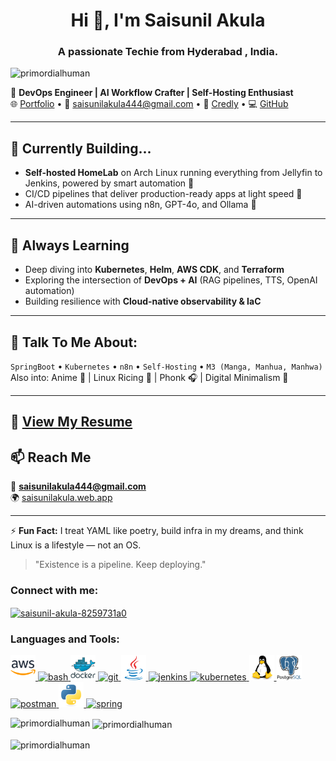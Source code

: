 <h1 align="center">Hi 👋, I'm Saisunil Akula</h1>
<h3 align="center">A passionate Techie from Hyderabad , India.</h3>

<p align="left"> <img src="https://komarev.com/ghpvc/?username=primordialhuman&label=Profile%20views&color=0e75b6&style=flat" alt="primordialhuman" /> </p>


🔧 **DevOps Engineer | AI Workflow Crafter | Self-Hosting Enthusiast**  
🌐 [Portfolio](https://saisunilakula.web.app) • 📧 saisunilakula444@gmail.com • 🧠 [Credly](https://www.credly.com/users/saisunil-akula) • 💻 [GitHub](https://github.com/primordialhuman)

---

## 🔭 Currently Building...
- **Self-hosted HomeLab** on Arch Linux running everything from Jellyfin to Jenkins, powered by smart automation 🔌
- CI/CD pipelines that deliver production-ready apps at light speed 🚀
- AI-driven automations using n8n, GPT-4o, and Ollama 🤖

---

## 🌱 Always Learning
- Deep diving into **Kubernetes**, **Helm**, **AWS CDK**, and **Terraform**
- Exploring the intersection of **DevOps + AI** (RAG pipelines, TTS, OpenAI automation)
- Building resilience with **Cloud-native observability & IaC**


---

## 💬 Talk To Me About:
`SpringBoot` • `Kubernetes` • `n8n` • `Self-Hosting` • `M3 (Manga, Manhua, Manhwa)`  
Also into: Anime 🎴 | Linux Ricing 🧬 | Phonk 🎧 | Digital Minimalism 📵

---

## 📄 [View My Resume](https://drive.google.com/file/d/1_mmYjRscvADyy8yvDJLhw9Cnxyov_LHQ/view?usp=sharing)

## 📫 Reach Me
📧 **saisunilakula444@gmail.com**  
🌍 [saisunilakula.web.app](https://saisunilakula.web.app)

---

⚡ **Fun Fact:** I treat YAML like poetry, build infra in my dreams, and think Linux is a lifestyle — not an OS.

> "Existence is a pipeline. Keep deploying."


<h3 align="left">Connect with me:</h3>
<p align="left">
<a href="https://linkedin.com/in/saisunil-akula-8259731a0" target="blank"><img align="center" src="https://raw.githubusercontent.com/rahuldkjain/github-profile-readme-generator/master/src/images/icons/Social/linked-in-alt.svg" alt="saisunil-akula-8259731a0" height="30" width="40" /></a>
</p>

<h3 align="left">Languages and Tools:</h3>
<p align="left"> <a href="https://aws.amazon.com" target="_blank" rel="noreferrer"> <img src="https://raw.githubusercontent.com/devicons/devicon/master/icons/amazonwebservices/amazonwebservices-original-wordmark.svg" alt="aws" width="40" height="40"/> </a> <a href="https://www.gnu.org/software/bash/" target="_blank" rel="noreferrer"> <img src="https://www.vectorlogo.zone/logos/gnu_bash/gnu_bash-icon.svg" alt="bash" width="40" height="40"/> </a> <a href="https://www.docker.com/" target="_blank" rel="noreferrer"> <img src="https://raw.githubusercontent.com/devicons/devicon/master/icons/docker/docker-original-wordmark.svg" alt="docker" width="40" height="40"/> </a> <a href="https://git-scm.com/" target="_blank" rel="noreferrer"> <img src="https://www.vectorlogo.zone/logos/git-scm/git-scm-icon.svg" alt="git" width="40" height="40"/> </a> <a href="https://www.java.com" target="_blank" rel="noreferrer"> <img src="https://raw.githubusercontent.com/devicons/devicon/master/icons/java/java-original.svg" alt="java" width="40" height="40"/> </a> <a href="https://www.jenkins.io" target="_blank" rel="noreferrer"> <img src="https://www.vectorlogo.zone/logos/jenkins/jenkins-icon.svg" alt="jenkins" width="40" height="40"/> </a> <a href="https://kubernetes.io" target="_blank" rel="noreferrer"> <img src="https://www.vectorlogo.zone/logos/kubernetes/kubernetes-icon.svg" alt="kubernetes" width="40" height="40"/> </a> <a href="https://www.linux.org/" target="_blank" rel="noreferrer"> <img src="https://raw.githubusercontent.com/devicons/devicon/master/icons/linux/linux-original.svg" alt="linux" width="40" height="40"/> </a> <a href="https://www.postgresql.org" target="_blank" rel="noreferrer"> <img src="https://raw.githubusercontent.com/devicons/devicon/master/icons/postgresql/postgresql-original-wordmark.svg" alt="postgresql" width="40" height="40"/> </a> <a href="https://postman.com" target="_blank" rel="noreferrer"> <img src="https://www.vectorlogo.zone/logos/getpostman/getpostman-icon.svg" alt="postman" width="40" height="40"/> </a> <a href="https://www.python.org" target="_blank" rel="noreferrer"> <img src="https://raw.githubusercontent.com/devicons/devicon/master/icons/python/python-original.svg" alt="python" width="40" height="40"/> </a> <a href="https://spring.io/" target="_blank" rel="noreferrer"> <img src="https://www.vectorlogo.zone/logos/springio/springio-icon.svg" alt="spring" width="40" height="40"/> </a> </p>

<p><img align="left" src="https://github-readme-stats.vercel.app/api/top-langs?username=primordialhuman&show_icons=true&locale=en&layout=compact" alt="primordialhuman" /></p>

<p>&nbsp;<img align="center" src="https://github-readme-stats.vercel.app/api?username=primordialhuman&show_icons=true&locale=en" alt="primordialhuman" /></p>

<p><img align="center" src="https://github-readme-streak-stats.herokuapp.com/?user=primordialhuman&" alt="primordialhuman" /></p>
